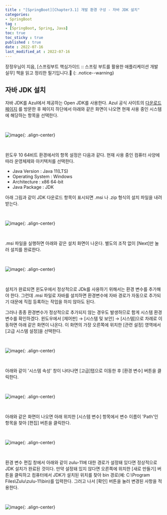 ```yaml
---
title : "[SpringBoot][Chapter3.1] 개발 환경 구성 - 자바 JDK 설치"
categories:
- SpringBoot
tag :
- [SpringBoot, Spring, Java]
toc: true
toc_sticky : true
published : true
date : 2022-07-16
last_modified_at : 2022-07-16
---
```






장정우님이 지음, [스프링부트 핵심가이드 :: 스프링 부트를 활용한 애플리케이션 개발 실무] 책을 읽고 정리한 필기입니다.📢
{: .notice--warning}



## 자바 JDK 설치

자바 JDK를 Azul에서 제공하는 Open JDK를 사용한다.  Azul 공식 사이트의 [다운로드 페이지] 를 방문한 후 페이지 하단에서 아래와 같은 화면이 나오면 현재 사용 중인 시스템에 해당하는 항목을 선택한다.

[다운로드 페이지]: https://www.azul.com/downloads/?package=jdk

<br>

![image](https://user-images.githubusercontent.com/13410737/179361336-117351a7-8a41-495d-a571-b2a036739393.png){: .align-center}

<br>

윈도우 10 64비트 환경에서의 항목 설정은 다음과 같다. 현재 사용 중인 컴퓨터 사양에 따라 운영체제와 아키텍처를 선택한다.

- Java Version : Java 11(LTS)
- Operating System : Windows
- Architecture : x86 64-bit
- Java Package : JDK



아래 그림과 같이 JDK 다운로드 항목이 표시되면 .msi 나 .zip 형식의 설치 파일을 내려 받는다.

<br>

![image](https://user-images.githubusercontent.com/13410737/179361378-25866414-e515-4e26-b51e-97c29f4701c7.png){: .align-center}

<br>

.msi 파일을 실행하면 아래와 같은 설치 화면이 나온다. 별도의 조작 없이 [Next]만 눌러 설치를 완료한다.

<br>

![image](https://user-images.githubusercontent.com/13410737/179361428-4341424d-2e2e-4458-9e70-fc426e75bf2f.png){: .align-center}

<br>

설치가 완료되면 윈도우에서 정상적으로 JDk를 사용하기 위해서는 환경 변수를 추가해야 한다. 그런데 .msi 파일로 자바를 설치하면 환경변수에 자바 경로가 자동으로 추가되기 대문에 직접 등록하는 작업을 하지 않아도 된다.

그러나 종종 환경변수가 정상적으로 추가되지 않는 경우도 발생하므로 함게 시스템 환경변수를 확인하겠다. 윈도우에서 [제어판] → [시스템 및 보안] → [시스템]으로 차례로 이동하면 아래 같은 화면이 나온다. 이 화면의 가장 오른쪽에 위치한 [관련 설정] 영역에서 [고급 시스템 설정]을 선택한다.

<br>

![image](https://user-images.githubusercontent.com/13410737/179361594-bf927dfe-9836-4e79-869e-7feda2153b78.png){: .align-center}

<br>

 아래와 같이 '시스템 속성' 창이 나타나면 [고급]탭으로 이동한 후 [환경 변수] 버튼을 클릭한다.

<br>

![image](https://user-images.githubusercontent.com/13410737/179361622-3590f026-3dd4-4800-9e84-d710866631d4.png){: .align-center}

<br>

아래와 같은 화면이 나오면 아래 위치한 [시스템 변수] 항목에서 변수 이름이 'Path'인 항목을 찾아 [편집] 버튼을 클릭한다.

<br>

![image](https://user-images.githubusercontent.com/13410737/179361679-fcd51e44-c7e1-45bc-a2fd-3cf70b4ebba0.png){: .align-center}

<br>

환경 변수 편집 창에서 아래와 같이 zulu-11에 대한 경로가 설정돼 있다면 정상적으로 JDK 설치가 완료된 것이다. 만약 설정돼 있지 않다면 오른쪽에 위치한 [새로 만들기] 버튼을 클릭하고 컴퓨터에서 JDK가 설치된 위치를 찾아 bin 경로(예: C:\Program Files\Zulu\zulu-11\bin)를 입력한다. 그러고 나서 [확인] 버튼을 눌러 변경된 사항을 적용한다.

<br>

![image](https://user-images.githubusercontent.com/13410737/179361766-10e09355-9bac-4e6e-8534-f0834205e5c9.png){: .align-center}




